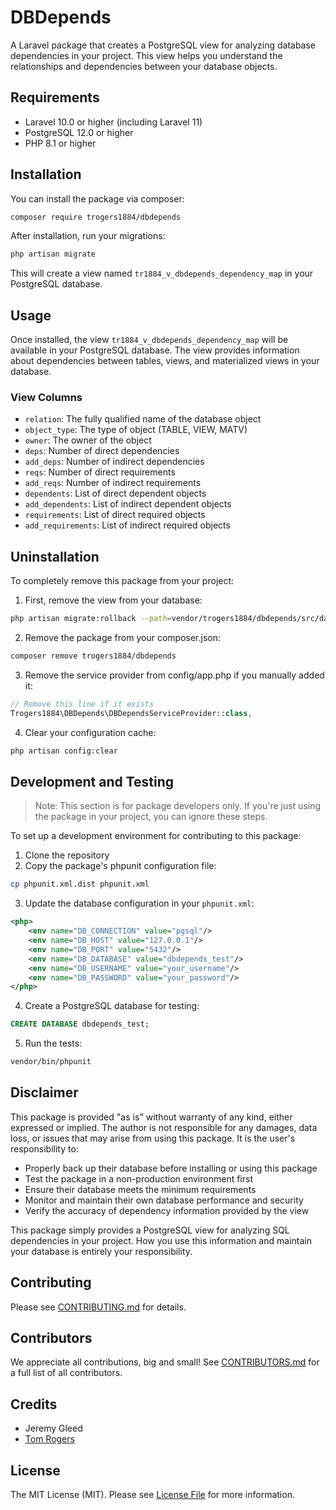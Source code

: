 # DBDepends

A Laravel package that creates a PostgreSQL view for analyzing database dependencies in your project. This view helps you understand the relationships and dependencies between your database objects.

## Requirements

- Laravel 10.0 or higher (including Laravel 11)
- PostgreSQL 12.0 or higher
- PHP 8.1 or higher

## Installation

You can install the package via composer:

```bash
composer require trogers1884/dbdepends
```

After installation, run your migrations:

```bash
php artisan migrate
```

This will create a view named `tr1884_v_dbdepends_dependency_map` in your PostgreSQL database.

## Usage

Once installed, the view `tr1884_v_dbdepends_dependency_map` will be available in your PostgreSQL database. The view provides information about dependencies between tables, views, and materialized views in your database.

### View Columns

- `relation`: The fully qualified name of the database object
- `object_type`: The type of object (TABLE, VIEW, MATV)
- `owner`: The owner of the object
- `deps`: Number of direct dependencies
- `add_deps`: Number of indirect dependencies
- `reqs`: Number of direct requirements
- `add_reqs`: Number of indirect requirements
- `dependents`: List of direct dependent objects
- `add_dependents`: List of indirect dependent objects
- `requirements`: List of direct required objects
- `add_requirements`: List of indirect required objects

## Uninstallation

To completely remove this package from your project:

1. First, remove the view from your database:
```bash
php artisan migrate:rollback --path=vendor/trogers1884/dbdepends/src/database/migrations
```

2. Remove the package from your composer.json:
```bash
composer remove trogers1884/dbdepends
```

3. Remove the service provider from config/app.php if you manually added it:
```php
// Remove this line if it exists
Trogers1884\DBDepends\DBDependsServiceProvider::class,
```

4. Clear your configuration cache:
```bash
php artisan config:clear
```

## Development and Testing

> Note: This section is for package developers only. If you're just using the package in your project, you can ignore these steps.

To set up a development environment for contributing to this package:

1. Clone the repository
2. Copy the package's phpunit configuration file:
```bash
cp phpunit.xml.dist phpunit.xml
```

3. Update the database configuration in your `phpunit.xml`:
```xml
<php>
    <env name="DB_CONNECTION" value="pgsql"/>
    <env name="DB_HOST" value="127.0.0.1"/>
    <env name="DB_PORT" value="5432"/>
    <env name="DB_DATABASE" value="dbdepends_test"/>
    <env name="DB_USERNAME" value="your_username"/>
    <env name="DB_PASSWORD" value="your_password"/>
</php>
```

4. Create a PostgreSQL database for testing:
```sql
CREATE DATABASE dbdepends_test;
```

5. Run the tests:
```bash
vendor/bin/phpunit
```

## Disclaimer

This package is provided "as is" without warranty of any kind, either expressed or implied. The author is not responsible for any damages, data loss, or issues that may arise from using this package. It is the user's responsibility to:

- Properly back up their database before installing or using this package
- Test the package in a non-production environment first
- Ensure their database meets the minimum requirements
- Monitor and maintain their own database performance and security
- Verify the accuracy of dependency information provided by the view

This package simply provides a PostgreSQL view for analyzing SQL dependencies in your project. How you use this information and maintain your database is entirely your responsibility.

## Contributing

Please see [CONTRIBUTING.md](CONTRIBUTING.md) for details.

## Contributors

We appreciate all contributions, big and small! See [CONTRIBUTORS.md](CONTRIBUTORS.md) for a full list of all contributors.

## Credits

- Jeremy Gleed
- [Tom Rogers](https://github.com/trogers1884)

## License

The MIT License (MIT). Please see [License File](LICENSE.md) for more information.